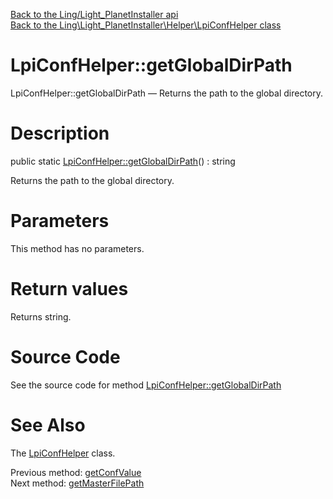 [Back to the Ling/Light_PlanetInstaller api](https://github.com/lingtalfi/Light_PlanetInstaller/blob/master/doc/api/Ling/Light_PlanetInstaller.md)<br>
[Back to the Ling\Light_PlanetInstaller\Helper\LpiConfHelper class](https://github.com/lingtalfi/Light_PlanetInstaller/blob/master/doc/api/Ling/Light_PlanetInstaller/Helper/LpiConfHelper.md)


LpiConfHelper::getGlobalDirPath
================



LpiConfHelper::getGlobalDirPath — Returns the path to the global directory.




Description
================


public static [LpiConfHelper::getGlobalDirPath](https://github.com/lingtalfi/Light_PlanetInstaller/blob/master/doc/api/Ling/Light_PlanetInstaller/Helper/LpiConfHelper/getGlobalDirPath.md)() : string




Returns the path to the global directory.




Parameters
================

This method has no parameters.


Return values
================

Returns string.








Source Code
===========
See the source code for method [LpiConfHelper::getGlobalDirPath](https://github.com/lingtalfi/Light_PlanetInstaller/blob/master/Helper/LpiConfHelper.php#L72-L76)


See Also
================

The [LpiConfHelper](https://github.com/lingtalfi/Light_PlanetInstaller/blob/master/doc/api/Ling/Light_PlanetInstaller/Helper/LpiConfHelper.md) class.

Previous method: [getConfValue](https://github.com/lingtalfi/Light_PlanetInstaller/blob/master/doc/api/Ling/Light_PlanetInstaller/Helper/LpiConfHelper/getConfValue.md)<br>Next method: [getMasterFilePath](https://github.com/lingtalfi/Light_PlanetInstaller/blob/master/doc/api/Ling/Light_PlanetInstaller/Helper/LpiConfHelper/getMasterFilePath.md)<br>

